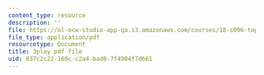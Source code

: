 ```yaml
---
content_type: resource
description: ''
file: https://ol-ocw-studio-app-qa.s3.amazonaws.com/courses/18-s096-topics-in-mathematics-with-applications-in-finance-fall-2013/837c2c22169cc2a4bad07f4904f7d661_55OXxe_ix2o.pdf
file_type: application/pdf
resourcetype: Document
title: 3play pdf file
uid: 837c2c22-169c-c2a4-bad0-7f4904f7d661
---
```

